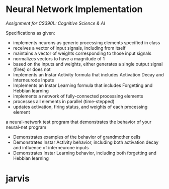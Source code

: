 # Neural Network Implementation
_Assignment for CS390L: Cognitive Science & AI_

Specifications as given:
* implements neurons as generic processing elements specified in class 
* receives a vector of input signals, including from itself
* maintains a vector of weights corresponding to those input signals
* normalizes vectors to have a magnitude of 1
* based on the inputs and weights, either generates a single output signal (fires) or does not
* Implements an Instar Activity formula that includes Activation Decay and Interneurode Inputs
* Implements an Instar Learning formula that includes Forgetting and Hebbian learning
* implements a network of fully-connected processing elements
* processes all elements in parallel (time-stepped)
* updates activation, firing status, and weights of each processing element

a neural-network test program that demonstrates the behavior of your neural-net program
* Demonstrates examples of the behavior of grandmother cells
* Demonstrates Instar Activity behavior, including both activation decay and influence of interneurone inputs
* Demonstrates Instar Learning behavior, including both forgetting and Hebbian learning
# jarvis
